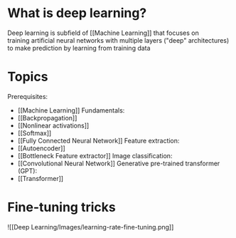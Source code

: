 # What is deep learning?
Deep learning is subfield of [[Machine Learning]] that focuses on training artificial neural networks with multiple layers ("deep" architectures) to make prediction by learning from training data

# Topics
Prerequisites:
- [[Machine Learning]]
Fundamentals:
- [[Backpropagation]]
- [[Nonlinear activations]]
- [[Softmax]]
- [[Fully Connected Neural Network]]
Feature extraction:
- [[Autoencoder]]
- [[Bottleneck Feature extractor]]
Image classification:
- [[Convolutional Neural Network]]
Generative pre-trained transformer (GPT):
- [[Transformer]]

# Fine-tuning tricks
![[Deep Learning/Images/learning-rate-fine-tuning.png]]